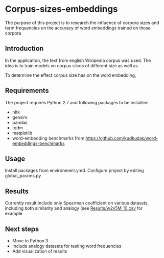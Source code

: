# Corpus-sizes-embeddings
The purpose of this project is to research the influence of corpora sizes and 
term frequencies on the accuracy of word embeddings trained on those corpora

## Introduction
In the application, the text from english Wikipedia corpus was used. 
The idea is to train models on corpus slices of different size as well as 

To determine the effect corpus size has on the word embedding, 

## Requirements
The project requires Python 2.7 and following packages to be installed:
* nltk
* gensim
* pandas
* tqdm
* matplotlib
* word-embedding benchmarks from https://github.com/kudkudak/word-embeddings-benchmarks

## Usage
Install packages from environment.ymd.
Configure project by editing global_params.py

## Results
Currently result include only Spearman coefficient on various datasets, including both similarity and analogy (see [Results/w2v5M_10.csv](Results/w2v5M_10.csv) for example

## Next steps
* Move to Python 3
* Include analogy datasets for testing word frequencies
* Add visualization of results
